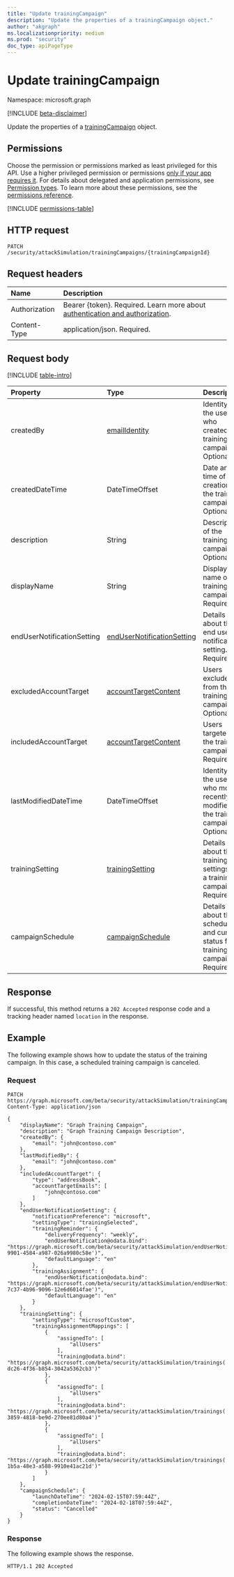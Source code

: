 ```yaml
---
title: "Update trainingCampaign"
description: "Update the properties of a trainingCampaign object."
author: "akgraph"
ms.localizationpriority: medium
ms.prod: "security"
doc_type: apiPageType
---
```


# Update trainingCampaign

Namespace: microsoft.graph

[!INCLUDE [beta-disclaimer](../../includes/beta-disclaimer.md)]

Update the properties of a [trainingCampaign](../resources/trainingcampaign.md) object.

## Permissions

Choose the permission or permissions marked as least privileged for this API. Use a higher privileged permission or permissions [only if your app requires it](/graph/permissions-overview#best-practices-for-using-microsoft-graph-permissions). For details about delegated and application permissions, see [Permission types](/graph/permissions-overview#permission-types). To learn more about these permissions, see the [permissions reference](/graph/permissions-reference).

<!-- {
  "blockType": "permissions",
  "name": "trainingcampaign-update-permissions"
}
-->
[!INCLUDE [permissions-table](../includes/permissions/trainingcampaign-update-permissions.md)]

## HTTP request

<!-- {
  "blockType": "ignored"
}
-->
``` http
PATCH /security/attackSimulation/trainingCampaigns/{trainingCampaignId}
```

## Request headers

|Name|Description|
|:---|:---|
|Authorization|Bearer {token}. Required. Learn more about [authentication and authorization](/graph/auth/auth-concepts).|
|Content-Type|application/json. Required.|

## Request body

[!INCLUDE [table-intro](../../includes/update-property-table-intro.md)]

|Property|Type|Description|
|:---|:---|:---|
|createdBy|[emailIdentity](../resources/emailidentity.md)|Identity of the user who created the training campaign. Optional.|
|createdDateTime|DateTimeOffset|Date and time of creation of the training campaign. Optional.|
|description|String|Description of the training campaign. Optional.|
|displayName|String|Display name of the training campaign. Required.|
|endUserNotificationSetting|[endUserNotificationSetting](../resources/endusernotificationsetting.md)|Details about the end user notification setting. Required.|
|excludedAccountTarget|[accountTargetContent](../resources/accounttargetcontent.md)|Users excluded from the training campaign. Optional.|
|includedAccountTarget|[accountTargetContent](../resources/accounttargetcontent.md)|Users targeted in the training campaign. Required.|
|lastModifiedDateTime|DateTimeOffset|Identity of the user who most recently modified the training campaign. Optional.|
|trainingSetting|[trainingSetting](../resources/trainingsetting.md)|Details about the training settings for a training campaign. Required.|
|campaignSchedule|[campaignSchedule](../resources/campaignschedule.md)|Details about the schedule and current status for a training campaign. Required.|

## Response

If successful, this method returns a `202 Accepted` response code and a tracking header named `location` in the response.

## Example

The following example shows how to update the status of the training campaign. In this case, a scheduled training campaign is canceled.

### Request

<!-- {
  "blockType": "request",
  "name": "update_trainingcampaign"
}
-->
``` http
PATCH https://graph.microsoft.com/beta/security/attackSimulation/trainingCampaigns/{trainingCampaignId}
Content-Type: application/json

{
    "displayName": "Graph Training Campaign",
    "description": "Graph Training Campaign Description",
    "createdBy": {
        "email": "john@contoso.com"
    },
    "lastModifiedBy": {
        "email": "john@contoso.com"
    },
    "includedAccountTarget": {
        "type": "addressBook",
        "accountTargetEmails": [
            "john@contoso.com"
        ]
    },
    "endUserNotificationSetting": {
        "notificationPreference": "microsoft",
        "settingType": "trainingSelected",
        "trainingReminder": {
            "deliveryFrequency": "weekly",
            "endUserNotification@odata.bind": "https://graph.microsoft.com/beta/security/attackSimulation/endUserNotifications('fe521249-9901-4584-a987-026a9980c58e')",
            "defaultLanguage": "en"
        },
        "trainingAssignment": {
            "endUserNotification@odata.bind": "https://graph.microsoft.com/beta/security/attackSimulation/endUserNotifications('36fb4dc1-7c37-4b96-9096-12e6d6014fae')",
            "defaultLanguage": "en"
        }
    },
    "trainingSetting": {
        "settingType": "microsoftCustom",
        "trainingAssignmentMappings": [
            {
                "assignedTo": [
                    "allUsers"
                ],
                "training@odata.bind": "https://graph.microsoft.com/beta/security/attackSimulation/trainings('40454905-dc26-4f36-b854-3042a5362cb3')"
            },
            {
                "assignedTo": [
                    "allUsers"
                ],
                "training@odata.bind": "https://graph.microsoft.com/beta/security/attackSimulation/trainings('ea70ae06-3859-4818-be9d-270ee81d80a4')"
            },
            {
                "assignedTo": [
                    "allUsers"
                ],
                "training@odata.bind": "https://graph.microsoft.com/beta/security/attackSimulation/trainings('d733d88c-1b5a-48e3-a588-9910e41ac21d')"
            }
        ]
    },
    "campaignSchedule": {
        "launchDateTime": "2024-02-15T07:59:44Z",
        "completionDateTime": "2024-02-18T07:59:44Z",
        "status": "Cancelled"
    }
}
```

### Response

The following example shows the response.

<!-- {
  "blockType": "response",
  "truncated": true
}
-->

```http
HTTP/1.1 202 Accepted 
```

